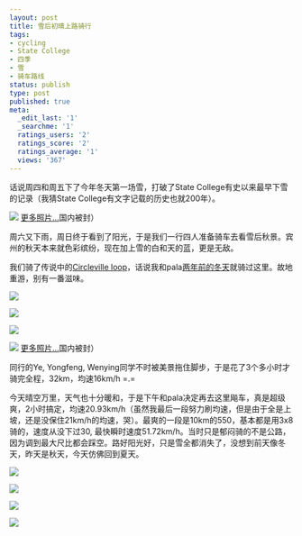 ```yaml
---
layout: post
title: 雪后初晴上路骑行
tags:
- cycling
- State College
- 四季
- 雪
- 骑车路线
status: publish
type: post
published: true
meta:
  _edit_last: '1'
  _searchme: '1'
  ratings_users: '2'
  ratings_score: '2'
  ratings_average: '1'
  views: '367'
---
```

话说周四和周五下了今年冬天第一场雪，打破了State College有史以来最早下雪的记录（我猜State College有文字记载的历史也就200年）。


![](https://dl.dropboxusercontent.com/u/308058/blogimages/2010/07/img_0482.jpg)
<a href="http://picasaweb.google.com/MaZhaorong/FirstSnow#" target="_blank">更多照片...</a>国内被封）

周六又下雨，周日终于看到了阳光，于是我们一行四人准备骑车去看雪后秋景。宾州的秋天本来就色彩缤纷，现在加上雪的白和天的蓝，更是无敌。

我们骑了传说中的<a href="http://www.thealleghenies.com/bike_onroad.aspx?t=46" target="_blank">Circleville loop</a>，话说我和pala<a href="http://azaleasays.com/2007/12/16/cycling-lower-than-ice-point/" target="_blank">两年前的冬天</a>就骑过这里。故地重游，别有一番滋味。


![](http://azaleasays.files.wordpress.com/2009/10/img_0530.jpg)

![](https://dl.dropboxusercontent.com/u/308058/blogimages/2010/07/img_0548.jpg)

![](http://azaleasays.files.wordpress.com/2009/10/img_0577.jpg)

![](https://dl.dropboxusercontent.com/u/308058/blogimages/2010/07/img_0585.jpg)
<a href="http://picasaweb.google.com/MaZhaorong/BikingCircleville#" target="_blank">更多照片...</a>国内被封）

同行的Ye, Yongfeng, Wenying同学不时被美景拖住脚步，于是花了3个多小时才骑完全程，32km，均速16km/h =.=

今天晴空万里，天气也十分暖和，于是下午和pala决定再去这里飚车，真是超级爽，2小时搞定，均速20.93km/h（虽然我最后一段努力刷均速，但是由于全是上坡，还是没保住21km/h的均速，哭）。最爽的一段是10km的550，基本都是用3x8骑的，速度从没下过30, 最快瞬时速度51.72km/h。当时只是郁闷骑的不是公路，因为调到最大尺比都会踩空。路好阳光好，只是雪全都消失了，没想到前天像冬天，昨天是秋天，今天仿佛回到夏天。


![](https://dl.dropboxusercontent.com/u/308058/blogimages/2010/07/dscn1065.jpg)

![](http://azaleasays.files.wordpress.com/2009/10/img_0613-1.jpg)

![](https://dl.dropboxusercontent.com/u/308058/blogimages/2010/07/img_0615-1.jpg)

![](http://azaleasays.files.wordpress.com/2009/10/img_0616.jpg)
